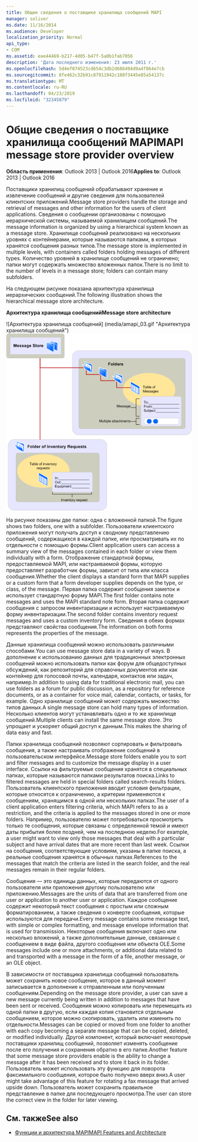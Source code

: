 ```yaml
---
title: Общие сведения о поставщике хранилища сообщений MAPI
manager: soliver
ms.date: 11/16/2014
ms.audience: Developer
localization_priority: Normal
api_type:
- COM
ms.assetid: eae44469-b217-4d05-b47f-5a0b1fab7056
description: 'Дата последнего изменения: 23 июля 2011 г.'
ms.openlocfilehash: 5d4ef074523cd654c3db2d686494d9a4f864e7cb
ms.sourcegitcommit: 8fe462c32b91c87911942c188f3445e85a54137c
ms.translationtype: MT
ms.contentlocale: ru-RU
ms.lasthandoff: 04/23/2019
ms.locfileid: "32345879"
---
```

# <a name="mapi-message-store-provider-overview"></a><span data-ttu-id="6e99a-103">Общие сведения о поставщике хранилища сообщений MAPI</span><span class="sxs-lookup"><span data-stu-id="6e99a-103">MAPI message store provider overview</span></span>
  
<span data-ttu-id="6e99a-104">**Область применения**: Outlook 2013 | Outlook 2016</span><span class="sxs-lookup"><span data-stu-id="6e99a-104">**Applies to**: Outlook 2013 | Outlook 2016</span></span> 
  
<span data-ttu-id="6e99a-105">Поставщики хранилищ сообщений обрабатывают хранение и извлечение сообщений и другие сведения для пользователей клиентских приложений.</span><span class="sxs-lookup"><span data-stu-id="6e99a-105">Message store providers handle the storage and retrieval of messages and other information for the users of client applications.</span></span> <span data-ttu-id="6e99a-106">Сведения о сообщении организованы с помощью иерархической системы, называемой хранилищем сообщений.</span><span class="sxs-lookup"><span data-stu-id="6e99a-106">The message information is organized by using a hierarchical system known as a message store.</span></span> <span data-ttu-id="6e99a-107">Хранилище сообщений реализовано на нескольких уровнях с контейнерами, которые называются папками, в которых хранятся сообщения разных типов.</span><span class="sxs-lookup"><span data-stu-id="6e99a-107">The message store is implemented in multiple levels, with containers called folders holding messages of different types.</span></span> <span data-ttu-id="6e99a-108">Количество уровней в хранилище сообщений не ограничено; папки могут содержать множество вложенных папок.</span><span class="sxs-lookup"><span data-stu-id="6e99a-108">There is no limit to the number of levels in a message store; folders can contain many subfolders.</span></span> 
  
<span data-ttu-id="6e99a-109">На следующем рисунке показана архитектура хранилища иерархических сообщений.</span><span class="sxs-lookup"><span data-stu-id="6e99a-109">The following illustration shows the hierarchical message store architecture.</span></span>
  
<span data-ttu-id="6e99a-110">**Архитектура хранилища сообщений**</span><span class="sxs-lookup"><span data-stu-id="6e99a-110">**Message store architecture**</span></span>
  
<span data-ttu-id="6e99a-111">![Архитектура хранилища сообщений] (media/amapi_03.gif "Архитектура хранилища сообщений")</span><span class="sxs-lookup"><span data-stu-id="6e99a-111">![Message store architecture](media/amapi_03.gif "Message store architecture")</span></span>
  
<span data-ttu-id="6e99a-112">На рисунке показаны две папки: одна с вложенной папкой.</span><span class="sxs-lookup"><span data-stu-id="6e99a-112">The figure shows two folders, one with a subfolder.</span></span> <span data-ttu-id="6e99a-113">Пользователи клиентского приложения могут получать доступ к сводному представлению сообщений, содержащихся в каждой папке, или просматривать их по отдельности с помощью формы.</span><span class="sxs-lookup"><span data-stu-id="6e99a-113">Client application users can access a summary view of the messages contained in each folder or view them individually with a form.</span></span> <span data-ttu-id="6e99a-114">Отображение стандартной формы, предоставляемой MAPI, или настраиваемой формы, которую предоставляет разработчик формы, зависит от типа или класса сообщения.</span><span class="sxs-lookup"><span data-stu-id="6e99a-114">Whether the client displays a standard form that MAPI supplies or a custom form that a form developer supplies depends on the type, or class, of the message.</span></span> <span data-ttu-id="6e99a-115">Первая папка содержит сообщения заметок и использует стандартную форму MAPI.</span><span class="sxs-lookup"><span data-stu-id="6e99a-115">The first folder contains note messages and uses the MAPI standard note form.</span></span> <span data-ttu-id="6e99a-116">Вторая папка содержит сообщения с запросом инвентаризации и использует настраиваемую форму инвентаризации.</span><span class="sxs-lookup"><span data-stu-id="6e99a-116">The second folder contains inventory request messages and uses a custom inventory form.</span></span> <span data-ttu-id="6e99a-117">Сведения в обеих формах представляют свойства сообщения.</span><span class="sxs-lookup"><span data-stu-id="6e99a-117">The information on both forms represents the properties of the message.</span></span>
  
<span data-ttu-id="6e99a-118">Данные хранилища сообщений можно использовать различными способами.</span><span class="sxs-lookup"><span data-stu-id="6e99a-118">You can use message store data in a variety of ways.</span></span> <span data-ttu-id="6e99a-119">В дополнение к использованию данных для традиционных электронных сообщений можно использовать папки как форум для общедоступных обсуждений, как репозиторий для справочных документов или как контейнер для голосовой почты, календаря, контактов или задач, например.</span><span class="sxs-lookup"><span data-stu-id="6e99a-119">In addition to using data for traditional electronic mail, you can use folders as a forum for public discussion, as a repository for reference documents, or as a container for voice mail, calendar, contacts, or tasks, for example.</span></span> <span data-ttu-id="6e99a-120">Одно хранилище сообщений может содержать множество типов данных.</span><span class="sxs-lookup"><span data-stu-id="6e99a-120">A single message store can hold many types of information.</span></span> <span data-ttu-id="6e99a-121">Несколько клиентов могут устанавливать одно и то же хранилище сообщений.</span><span class="sxs-lookup"><span data-stu-id="6e99a-121">Multiple clients can install the same message store.</span></span> <span data-ttu-id="6e99a-122">Это упрощает и ускоряет общий доступ к данным.</span><span class="sxs-lookup"><span data-stu-id="6e99a-122">This makes the sharing of data easy and fast.</span></span> 
  
<span data-ttu-id="6e99a-123">Папки хранилища сообщений позволяют сортировать и фильтровать сообщения, а также настраивать отображение сообщений в пользовательском интерфейсе.</span><span class="sxs-lookup"><span data-stu-id="6e99a-123">Message store folders enable you to sort and filter messages and to customize the message display in a user interface.</span></span> <span data-ttu-id="6e99a-124">Ссылки на фильтруемые сообщения хранятся в специальных папках, которые называются папками результатов поиска.</span><span class="sxs-lookup"><span data-stu-id="6e99a-124">Links to filtered messages are held in special folders called search-results folders.</span></span> <span data-ttu-id="6e99a-125">Пользователь клиентского приложения вводит условия фильтрации, которые относятся к ограничению, а критерии применяются к сообщениям, хранящимся в одной или нескольких папках.</span><span class="sxs-lookup"><span data-stu-id="6e99a-125">The user of a client application enters filtering criteria, which MAPI refers to as a restriction, and the criteria is applied to the messages stored in one or more folders.</span></span> <span data-ttu-id="6e99a-126">Например, пользователю может потребоваться просмотреть только те сообщения, которые связаны с определенной темой и имеют даты прибытия более поздней, чем на последнюю неделю.</span><span class="sxs-lookup"><span data-stu-id="6e99a-126">For example, a user might want to view only those messages that deal with a particular subject and have arrival dates that are more recent than last week.</span></span> <span data-ttu-id="6e99a-127">Ссылки на сообщения, соответствующие условиям, указаны в папке поиска, а реальные сообщения хранятся в обычных папках.</span><span class="sxs-lookup"><span data-stu-id="6e99a-127">References to the messages that match the criteria are listed in the search folder, and the real messages remain in their regular folders.</span></span>
  
<span data-ttu-id="6e99a-128">Сообщения — это единицы данных, которые передаются от одного пользователя или приложения другому пользователю или приложению.</span><span class="sxs-lookup"><span data-stu-id="6e99a-128">Messages are the units of data that are transferred from one user or application to another user or application.</span></span> <span data-ttu-id="6e99a-129">Каждое сообщение содержит некоторый текст сообщения с простым или сложным форматированием, а также сведения о конверте сообщения, которые используются для передачи.</span><span class="sxs-lookup"><span data-stu-id="6e99a-129">Every message contains some message text, with simple or complex formatting, and message envelope information that is used for transmission.</span></span> <span data-ttu-id="6e99a-130">Некоторые сообщения включают одно или несколько вложений, а также дополнительные данные, связанные с сообщением в виде файла, другого сообщения или объекта OLE.</span><span class="sxs-lookup"><span data-stu-id="6e99a-130">Some messages include one or more attachments, or additional data related to and transported with a message in the form of a file, another message, or an OLE object.</span></span> 
  
<span data-ttu-id="6e99a-131">В зависимости от поставщика хранилища сообщений пользователь может сохранить новое сообщение, которое в данный момент записывается в дополнение к отправленным или полученным сообщениям.</span><span class="sxs-lookup"><span data-stu-id="6e99a-131">Depending on the message store provider, a user can save a new message currently being written in addition to messages that have been sent or received.</span></span> <span data-ttu-id="6e99a-132">Сообщения можно копировать или перемещать из одной папки в другую, если каждая копия становится отдельным сообщением, которое можно скопировать, удалить или изменить по отдельности.</span><span class="sxs-lookup"><span data-stu-id="6e99a-132">Messages can be copied or moved from one folder to another with each copy becoming a separate message that can be copied, deleted, or modified individually.</span></span> <span data-ttu-id="6e99a-133">Другой компонент, который включает некоторые поставщики хранилищ сообщений, позволяет изменять сообщение после его получения и сохранения обратно в его папке.</span><span class="sxs-lookup"><span data-stu-id="6e99a-133">Another feature that some message store providers enable is the ability to change a message after it has been received and to store it back in its folder.</span></span> <span data-ttu-id="6e99a-134">Пользователь может использовать эту функцию для поворота факсимильного сообщения, которое было получено вверх вниз.</span><span class="sxs-lookup"><span data-stu-id="6e99a-134">A user might take advantage of this feature for rotating a fax message that arrived upside down.</span></span> <span data-ttu-id="6e99a-135">Пользователь может сохранить правильное представление в папке для последующего просмотра.</span><span class="sxs-lookup"><span data-stu-id="6e99a-135">The user can store the correct view in the folder for later viewing.</span></span> 
  
## <a name="see-also"></a><span data-ttu-id="6e99a-136">См. также</span><span class="sxs-lookup"><span data-stu-id="6e99a-136">See also</span></span>

- [<span data-ttu-id="6e99a-137">Функции и архитектура MAPI</span><span class="sxs-lookup"><span data-stu-id="6e99a-137">MAPI Features and Architecture</span></span>](mapi-features-and-architecture.md)

